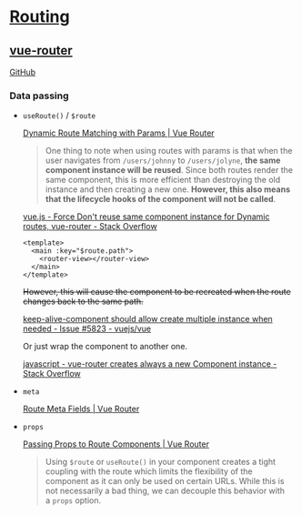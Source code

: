 # [Routing](https://vuejs.org/guide/scaling-up/routing.html)
## [vue-router](https://router.vuejs.org/)
[GitHub](https://github.com/vuejs/router)

### Data passing
- `useRoute()` / `$route`

  [Dynamic Route Matching with Params | Vue Router](https://router.vuejs.org/guide/essentials/dynamic-matching.html)
  > One thing to note when using routes with params is that when the user navigates from `/users/johnny` to `/users/jolyne`, **the same component instance will be reused**. Since both routes render the same component, this is more efficient than destroying the old instance and then creating a new one. **However, this also means that the lifecycle hooks of the component will not be called**.

  [vue.js - Force Don't reuse same component instance for Dynamic routes, vue-router - Stack Overflow](https://stackoverflow.com/questions/64445724/force-dont-reuse-same-component-instance-for-dynamic-routes-vue-router)
  ```vue
  <template>
    <main :key="$route.path">
      <router-view></router-view>
    </main>
  </template>
  ```
  ~~However, this will cause the component to be recreated when the route changes back to the same path.~~

  [keep-alive-component should allow create multiple instance when needed - Issue #5823 - vuejs/vue](https://github.com/vuejs/vue/issues/5823)

  Or just wrap the component to another one.

  [javascript - vue-router creates always a new Component instance - Stack Overflow](https://stackoverflow.com/questions/49424507/vue-router-creates-always-a-new-component-instance)

- `meta`

  [Route Meta Fields | Vue Router](https://router.vuejs.org/guide/advanced/meta.html)

- `props`

  [Passing Props to Route Components | Vue Router](https://router.vuejs.org/guide/essentials/passing-props.html)
  > Using `$route` or `useRoute()` in your component creates a tight coupling with the route which limits the flexibility of the component as it can only be used on certain URLs. While this is not necessarily a bad thing, we can decouple this behavior with a `props` option.
